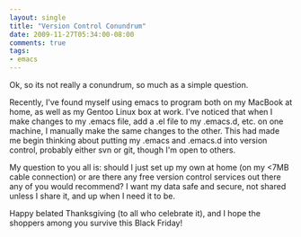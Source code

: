 ```yaml
---
layout: single
title: "Version Control Conundrum"
date: 2009-11-27T05:34:00-08:00
comments: true
tags:
- emacs
---
```

Ok, so its not really a conundrum, so much as a simple question.
<!--more-->
Recently, I've found myself using emacs to program both on my MacBook at home, as well as my Gentoo Linux box at work. I've noticed that when I make changes to my .emacs file, add a .el file to my .emacs.d, etc. on one machine, I manually make the same changes to the other. This had made me begin thinking about putting my .emacs and .emacs.d into version control, probably either svn or git, though I'm open to others.

My question to you all is: should I just set up my own at home (on my <7MB cable connection) or are there any free version control services out there any of you would recommend? I want my data safe and secure, not shared unless I share it, and up when I need it to be.

Happy belated Thanksgiving (to all who celebrate it), and I hope the shoppers among you survive this Black Friday!
